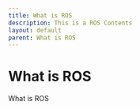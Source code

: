 ```yaml
---
title: What is ROS
description: This is a ROS Contents
layout: default
parent: What is ROS
---
```


# What is ROS

What is ROS